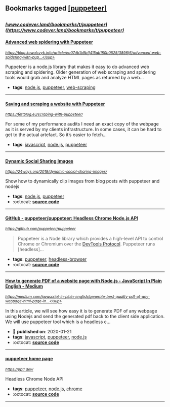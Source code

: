 ## Bookmarks tagged [[puppeteer]](https://www.codever.land/search?q=[puppeteer])

_<sup><sup>[www.codever.land/bookmarks/t/puppeteer](https://www.codever.land/bookmarks/t/puppeteer)</sup></sup>_
---
#### [Advanced web spidering with Puppeteer](https://blog.kowalczyk.info/article/ea07db1b9bff415ab180b0525f3898f6/advanced-web-spidering-with-puppeteer.html)
_<sup>https://blog.kowalczyk.info/article/ea07db1b9bff415ab180b0525f3898f6/advanced-web-spidering-with-pup...</sup>_

Puppeteer is a node.js library that makes it easy to do advanced web scraping and spidering.
Older generation of web scraping and spidering tools would grab and analyze HTML pages as returned by a web...
* **tags**: [node.js](../tagged/node.js.md), [puppeteer](../tagged/puppeteer.md), [web-scraping](../tagged/web-scraping.md)
---
#### [Saving and scraping a website with Puppeteer](https://fettblog.eu/scraping-with-puppeteer/)
_<sup>https://fettblog.eu/scraping-with-puppeteer/</sup>_

For some of my performance audits I need an exact copy of the webpage as it is served by my clients infrastructure. In some cases, it can be hard to get to the actual artefact. So it’s easier to fetch...
* **tags**: [javascript](../tagged/javascript.md), [node.js](../tagged/node.js.md), [puppeteer](../tagged/puppeteer.md)
---
#### [Dynamic Social Sharing Images](https://24ways.org/2018/dynamic-social-sharing-images/)
_<sup>https://24ways.org/2018/dynamic-social-sharing-images/</sup>_

Show how to dynamically clip images from blog posts with puppeteer and nodejs
* **tags**: [node.js](../tagged/node.js.md), [puppeteer](../tagged/puppeteer.md)
* :octocat: **[source code](https://gist.github.com/drewm/993d2237e24a928151b953fa3964ce9c)**
---
#### [GitHub - puppeteer/puppeteer: Headless Chrome Node.js API](https://github.com/puppeteer/puppeteer)
_<sup>https://github.com/puppeteer/puppeteer</sup>_

> Puppeteer is a Node library which provides a high-level API to control Chrome or Chromium over the [DevTools Protocol](https://chromedevtools.github.io/devtools-protocol/). Puppeteer runs [headless]...
* **tags**: [puppeteer](../tagged/puppeteer.md), [headless-browser](../tagged/headless-browser.md)
* :octocat: **[source code](https://github.com/puppeteer/puppeteer)**
---
#### [How to generate PDF of a website page with Node.js - JavaScript In Plain English - Medium](https://medium.com/javascript-in-plain-english/generate-best-quality-pdf-of-any-webpage-html-page-in-nodejs-7b1223e1a3ac)
_<sup>https://medium.com/javascript-in-plain-english/generate-best-quality-pdf-of-any-webpage-html-page-in...</sup>_

In this article, we will see how easy it is to generate PDF of any webpage using Nodejs and send the generated pdf back to the client side application.
We will use puppeteer tool which is a headless c...
* :calendar: **published on**: 2020-01-21
* **tags**: [javascript](../tagged/javascript.md), [puppeteer](../tagged/puppeteer.md), [node.js](../tagged/node.js.md)
* :octocat: **[source code](https://github.com/myogeshchavan97/pdf_generation_puppeteer)**
---
#### [puppeteer home page](https://pptr.dev/)
_<sup>https://pptr.dev/</sup>_

Headless Chrome Node API 
* **tags**: [puppeteer](../tagged/puppeteer.md), [node.js](../tagged/node.js.md), [chrome](../tagged/chrome.md)
* :octocat: **[source code](https://github.com/GoogleChrome/puppeteer)**
---
